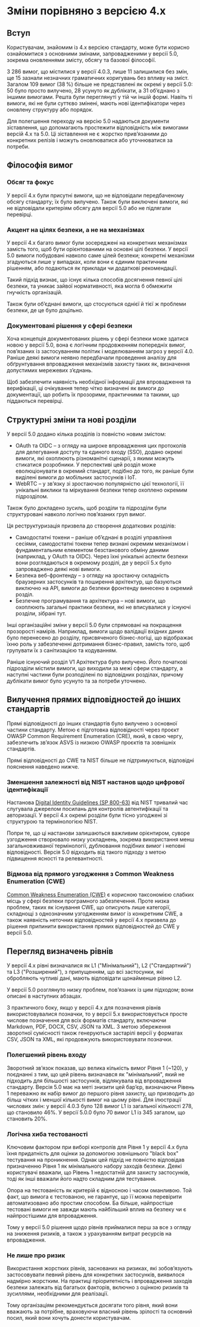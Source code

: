 # Зміни порівняно з версією 4.x

## Вступ

Користувачам, знайомим із 4.x версією стандарту, може бути корисно ознайомитися з основними змінами, запровадженими у версії 5.0, зокрема оновленнями змісту, обсягу та базової філософії.

З 286 вимог, що містилися у версії 4.0.3, лише 11 залишилися без змін, ще 15 зазнали незначних граматичних коригувань без впливу на зміст. Загалом 109 вимог (38 %) більше не представлені як окремі у версії 5.0: 50 було просто вилучено, 28 усунуто як дублікати, а 31 об’єднано з іншими вимогами. Решта були переглянуті у тій чи іншій формі. Навіть ті вимоги, які не були суттєво змінені, мають нові ідентифікатори через оновлену структуру або порядок.

Для полегшення переходу на версію 5.0 надаються документи зіставлення, що допомагають простежити відповідність між вимогами версій 4.x та 5.0. Ці зіставлення не є жорстко прив’язаними до конкретних релізів і можуть оновлюватися або уточнюватися за потреби.

## Філософія вимог

### Обсяг та фокус

У версії 4.x були присутні вимоги, що не відповідали передбаченому обсягу стандарту; їх було вилучено. Також були виключені вимоги, які не відповідали критеріям обсягу для версії 5.0 або не підлягали перевірці.

### Акцент на цілях безпеки, а не на механізмах

У версії 4.x багато вимог були зосереджені на конкретних механізмах замість того, щоб бути орієнтованими на основні цілі безпеки. У версії 5.0 вимоги побудовані навколо саме цілей безпеки; конкретні механізми згадуються лише у випадках, коли вони є єдиним практичним рішенням, або подаються як приклади чи додаткові рекомендації.

Такий підхід визнає, що існує кілька способів досягнення певної цілі безпеки, та уникає зайвої нормативності, яка могла б обмежити гнучкість організацій.

Також були об’єднані вимоги, що стосуються однієї й тієї ж проблеми безпеки, де це було доцільно.

### Документовані рішення у сфері безпеки

Хоча концепція документованих рішень у сфері безпеки може здатися новою у версії 5.0, вона є логічним продовженням попередніх вимог, пов’язаних із застосуванням політик і моделюванням загроз у версії 4.0. Раніше деякі вимоги неявно передбачали проведення аналізу для обґрунтування впровадження механізмів захисту таких як, визначення допустимих мережевих з’єднань.

Щоб забезпечити наявність необхідної інформації для впровадження та верифікації, ці очікування тепер чітко визначені як вимоги до документації, що робить їх прозорими, практичними та такими, що піддаються перевірці.

## Структурні зміни та нові розділи

У версії 5.0 додано кілька розділів із повністю новим змістом:

* OAuth та OIDC – з огляду на широке впровадження цих протоколів для делегування доступу та єдиного входу (SSO), додано окремі вимоги, які охоплюють різноманітні сценарії, з якими можуть стикатися розробники. У перспективі цей розділ може еволюціонувати в окремий стандарт, подібно до того, як раніше були виділені вимоги до мобільних застосунків і IoT.
* WebRTC – у зв’язку зі зростаючою популярністю цієї технології, її унікальні виклики та міркування безпеки тепер охоплено окремим підрозділом.

Також було докладено зусиль, щоб розділи та підрозділи були структуровані навколо логічно пов’язаних груп вимог.

Ця реструктуризація призвела до створення додаткових розділів:

* Самодостатні токени – раніше об’єднані в розділі управління сесіями, самодостатні токени тепер визнані окремим механізмом і фундаментальним елементом безстанового обміну даними (наприклад, у OAuth та OIDC). Через їхні унікальні аспекти безпеки вони розглядаються в окремому розділі, де у версії 5.x було запроваджено деякі нові вимоги.
* Безпека веб-фронтенду – з огляду на зростаючу складність браузерних застосунків та поширення архітектур, що базуються виключно на API, вимоги до безпеки фронтенду винесено в окремий розділ.
* Безпечне програмування та архітектура – нові вимоги, що охоплюють загальні практики безпеки, які не вписувалися у існуючі розділи, зібрані тут.

Інші організаційні зміни у версії 5.0 були спрямовані на покращення прозорості намірів. Наприклад, вимоги щодо валідації вхідних даних було перенесено до розділу, присвяченого бізнес-логіці, що відображає їхню роль у забезпеченні дотримання бізнес-правил, замість того, щоб групувати їх з санітизацією та кодуванням.

Раніше існуючий розділ V1 Архітектура було вилучено. Його початкові підрозділи містили вимоги, що виходили за межі сфери стандарту, а наступні частини були розподілені по відповідних розділах, причому дублікати вимог було усунуто та за потреби уточнено.

## Вилучення прямих відповідностей до інших стандартів

Прямі відповідності до інших стандартів було вилучено з основної частини стандарту. Метою є підготовка відповідності через проєкт OWASP Common Requirement Enumeration (CRE), який, в свою чергу, забезпечить зв’язок ASVS із низкою OWASP проєктів та зовнішніх стандартів.

Прямі відповідності до CWE та NIST більше не підтримуються, відповідні пояснення наведено нижче.

### Зменшення залежності від NIST настанов щодо цифрової ідентифікації

Настанова [Digital Identity Guidelines (SP 800-63)](https://pages.nist.gov/800-63-3/) від NIST тривалий час слугувала джерелом посилань для контролів автентифікації та авторизації. У версії 4.x окремі розділи були тісно узгоджені зі структурою та термінологією NIST.

Попри те, що ці настанови залишаються важливим орієнтиром, суворе узгодження створювало низку ускладнень, зокрема використання менш загальновживаної термінології, дублювання подібних вимог і неповні відповідності. Версія 5.0 відходить від такого підходу з метою підвищення ясності та релевантності.

### Відмова від прямого узгодження з Common Weakness Enumeration (CWE)

[Common Weakness Enumeration (CWE)](https://cwe.mitre.org/) є корисною таксономією слабких місць у сфері безпеки програмного забезпечення. Проте низка проблем, таких як існування CWE, що описують лише категорії, складнощі з однозначним узгодженням вимог із конкретним CWE, а також наявність неточних відповідностей у версії 4.x призвела до рішення припинити використання прямих відповідностей до CWE у версії 5.0.

## Перегляд визначень рівнів

У версії 4.x рівні визначалися як L1 ("Мінімальний"), L2 ("Стандартний") та L3 ("Розширений"), з припущенням, що всі застосунки, які обробляють чутливі дані, мають відповідати щонайменше рівню L2.

У версії 5.0 розглянуто низку проблем, пов’язаних із цим підходом; вони описані в наступних абзацах.

З практичного боку, якщо у версії 4.x для позначення рівнів використовувалися позначки, то у версії 5.x використовується просте числове позначення для всіх форматів стандарту, включаючи Markdown, PDF, DOCX, CSV, JSON та XML. З метою збереження зворотної сумісності також генеруються застарілі версії у форматах CSV, JSON та XML, які продовжують використовувати позначки.

### Полегшений рівень входу

Зворотний зв’язок показав, що велика кількість вимог Рівня 1 (~120), у поєднанні з тим, що цей рівень визначався як "мінімальний", який не підходить для більшості застосунків, відлякувала від впровадження стандарту. Версія 5.0 має на меті знизити цей бар’єр, визначаючи Рівень 1 переважно як набір вимог до першого рівня захисту, що призводить до більш чітких і меншої кількості вимог на цьому рівні. Для ілюстрації числових змін: у версії 4.0.3 було 128 вимог L1 із загальної кількості 278, що становило 46%. У версії 5.0.0 було 70 вимог L1 із 345 загалом, що становить 20%.

### Логічна хиба тестованості

Ключовим фактором при виборі контролів для Рівня 1 у версії 4.x була їхня придатність для оцінки за допомогою зовнішнього "black boх" тестування на проникнення. Однак цей підхід не повністю відповідав призначенню Рівня 1 як мінімального набору заходів безпеки. Деякі користувачі вважали, що Рівень 1 недостатній для захисту застосунків, тоді як інші вважали його надто складним для тестування.

Опора на тестованість як критерій є відносною і часом оманливою. Той факт, що вимога є тестованою, не гарантує, що її можна перевірити автоматизовано або простим способом. Ба більше, найпростіше тестовані вимоги не завжди мають найбільший вплив на безпеку чи є найпростішими для впровадження.

Тому у версії 5.0 рішення щодо рівнів приймалися перш за все з огляду на зниження ризиків, а також з урахуванням витрат ресурсів на впровадження.

### Не лише про ризик

Використання жорстких рівнів, заснованих на ризиках, які зобов’язують застосовувати певний рівень для конкретних застосунків, виявилося надмірно жорстким. На практиці пріоритетність і впровадження заходів безпеки залежать від багатьох факторів, включно з оцінкою ризиків та зусиллями, необхідними для реалізації.

Тому організаціям рекомендується досягати того рівня, який вони вважають за потрібне, враховуючи власний рівень зрілості та основний посил, який вони хочуть донести користувачам.
